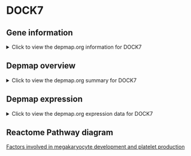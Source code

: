 <h1>DOCK7</h1>

<h2>Gene information</h2>
<details>
  <summary>Click to view the depmap.org information for DOCK7</summary>
  <iframe src="https://depmap.org/portal/gene/DOCK7?tab=about" style="border:none;width:100%;height:800px"></iframe>
</details>

<h2>Depmap overview</h2>
<details>
  <summary>Click to view the depmap.org summary for DOCK7</summary>
  <iframe src="https://depmap.org/portal/gene/DOCK7?tab=overview" style="border:none;width:100%;height:800px"></iframe>
</details>

<h2>Depmap expression</h2>
<details>
  <summary>Click to view the depmap.org expression data for DOCK7</summary>
  <iframe src="https://depmap.org/portal/gene/DOCK7?tab=characterization" style="border:none;width:100%;height:800px"></iframe>
</details>



<h2>Reactome Pathway diagram</h2>
<a href="https://reactome.org/PathwayBrowser/#/R-HSA-983231" target="_BLANK">Factors involved in megakaryocyte development and platelet production</a>



